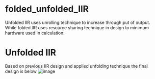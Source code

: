 # folded_unfolded_IIR
Unfolded IIR uses unrolling technique to increase through put of output. While folded IIR uses resource sharing technique in design to minimum hardware used in calculation.

# Unfolded IIR
Based on previous IIR design and applied unfolding technique the final design is below
![image](https://user-images.githubusercontent.com/57820377/144724129-0274cbd6-acb5-438b-ae8d-8adcce91d391.png)


